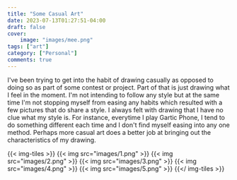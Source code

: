 ```yaml
---
title: "Some Casual Art"
date: 2023-07-13T01:27:51-04:00
draft: false
cover:
    image: "images/mee.png"
tags: ["art"]
category: ["Personal"]
comments: true
---
```


I've been trying to get into the habit of drawing casually as opposed to doing so as part of some contest or project. Part of that is just drawing what I feel in the moment. I'm not intending to follow any style but at the same time I'm not stopping myself from easing any habits which resulted with a few pictures that do share a style. I always felt with drawing that I have no clue what my style is. For instance, everytime I play Gartic Phone, I tend to do something different each time and I don't find myself easing into any one method. Perhaps more casual art does a better job at bringing out the characteristics of my drawing.

{{< img-tiles >}}
    {{< img src="images/1.png" >}}
    {{< img src="images/2.png" >}}
    {{< img src="images/3.png" >}}
    {{< img src="images/4.png" >}}
    {{< img src="images/5.png" >}}
{{</ img-tiles >}}
